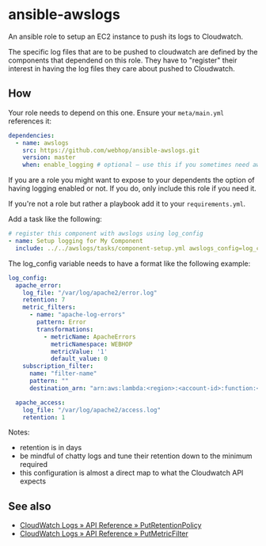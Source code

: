 ansible-awslogs
===============

An ansible role to setup an EC2 instance to push its logs to Cloudwatch.

The specific log files that are to be pushed to cloudwatch are defined by the components that dependend on this role.
They have to "register" their interest in having the log files they care about pushed to Cloudwatch.

## How

Your role needs to depend on this one. Ensure your `meta/main.yml` references it:
```yaml
dependencies:
  - name: awslogs
    src: https://github.com/webhop/ansible-awslogs.git
    version: master
    when: enable_logging # optional — use this if you sometimes need awslogs, sometimes not
```
If you are a role you might want to expose to your dependents the option of having logging enabled or not. If you do, only include this role if you need it.

If you're not a role but rather a playbook add it to your `requirements.yml`.

Add a task like the following:

```yaml
# register this component with awslogs using log_config
- name: Setup logging for My Component
  include: ../../awslogs/tasks/component-setup.yml awslogs_config=log_config awslogs_component=mycomponent
```

The log_config variable needs to have a format like the following example:

```yaml
log_config:
  apache_error:
    log_file: "/var/log/apache2/error.log"
    retention: 7
    metric_filters:
      - name: "apache-log-errors"
        pattern: Error
        transformations:
          - metricName: ApacheErrors
            metricNamespace: WEBHOP
            metricValue: '1'
            default_value: 0
    subscription_filter:
      name: "filter-name"
      pattern: ""
      destination_arn: "arn:aws:lambda:<region>:<account-id>:function:<function-name>"

  apache_access:
    log_file: "/var/log/apache2/access.log"
    retention: 1
```

Notes:
 - retention is in days
 - be mindful of chatty logs and tune their retention down to the minimum required
 - this configuration is almost a direct map to what the Cloudwatch API expects

## See also

- [CloudWatch Logs » API Reference » PutRetentionPolicy](http://docs.aws.amazon.com/AmazonCloudWatchLogs/latest/APIReference/API_PutRetentionPolicy.html)
- [CloudWatch Logs » API Reference » PutMetricFilter](http://docs.aws.amazon.com/AmazonCloudWatchLogs/latest/APIReference/API_PutMetricFilter.html)
